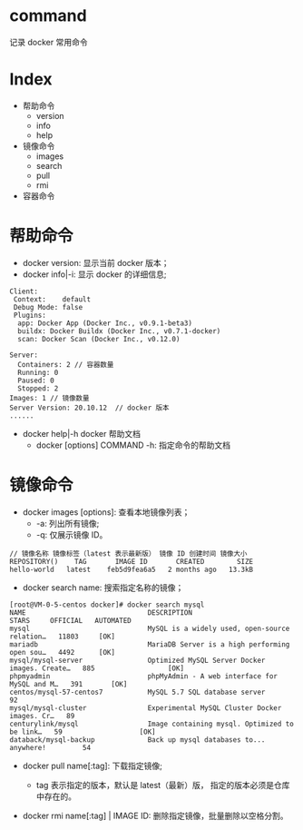 # command

记录 docker 常用命令

# Index

- 帮助命令
  - version
  - info
  - help
- 镜像命令
  - images
  - search
  - pull
  - rmi
- 容器命令

# 帮助命令

- docker version: 显示当前 docker 版本；
- docker info|-i: 显示 docker 的详细信息;

```
Client:
 Context:    default
 Debug Mode: false
 Plugins:
  app: Docker App (Docker Inc., v0.9.1-beta3)
  buildx: Docker Buildx (Docker Inc., v0.7.1-docker)
  scan: Docker Scan (Docker Inc., v0.12.0)

Server:
  Containers: 2 // 容器数量
  Running: 0
  Paused: 0
  Stopped: 2
Images: 1 // 镜像数量
Server Version: 20.10.12  // docker 版本
......
```

- docker help|-h docker 帮助文档
  - docker [options] COMMAND -h: 指定命令的帮助文档

# 镜像命令

- docker images [options]: 查看本地镜像列表；
  - -a: 列出所有镜像;
  - -q: 仅展示镜像 ID。

```
// 镜像名称 镜像标签（latest 表示最新版） 镜像 ID 创建时间 镜像大小
REPOSITORY()    TAG       IMAGE ID       CREATED        SIZE
hello-world   latest    feb5d9fea6a5   2 months ago   13.3kB
```

- docker search name: 搜索指定名称的镜像；

```
[root@VM-0-5-centos docker]# docker search mysql
NAME                              DESCRIPTION                                     STARS     OFFICIAL   AUTOMATED
mysql                             MySQL is a widely used, open-source relation…   11803     [OK]
mariadb                           MariaDB Server is a high performing open sou…   4492      [OK]
mysql/mysql-server                Optimized MySQL Server Docker images. Create…   885                  [OK]
phpmyadmin                        phpMyAdmin - A web interface for MySQL and M…   391       [OK]
centos/mysql-57-centos7           MySQL 5.7 SQL database server                   92
mysql/mysql-cluster               Experimental MySQL Cluster Docker images. Cr…   89
centurylink/mysql                 Image containing mysql. Optimized to be link…   59                   [OK]
databack/mysql-backup             Back up mysql databases to... anywhere!         54
```

- docker pull name[:tag]: 下载指定镜像;

  - tag 表示指定的版本，默认是 latest（最新）版， 指定的版本必须是仓库中存在的。

- docker rmi name[:tag] | IMAGE ID: 删除指定镜像，批量删除以空格分割。
